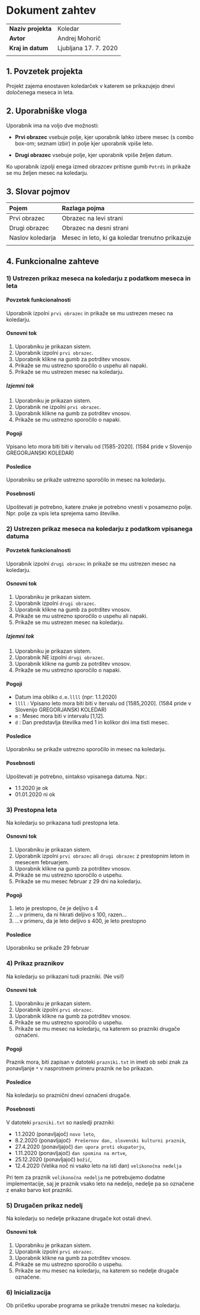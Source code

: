 # Dokument zahtev

| | |
|:---|:---|
| **Naziv projekta** | Koledar |
| **Avtor** |Andrej Mohorič |
| **Kraj in datum** | Ljubljana 17. 7. 2020 |
| | |

## 1. Povzetek projekta
Projekt zajema enostaven koledarček v katerem se prikazujejo dnevi določenega meseca in leta. 

## 2. Uporabniške vloga
Uporabnik ima na voljo dve možnosti: 

- **Prvi obrazec** vsebuje polje, kjer uporabnik lahko izbere mesec (s combo box-om; seznam izbir) in polje kjer uporabnik vpiše leto. 

- **Drugi obrazec** vsebuje polje, kjer uporabnik vpiše željen datum.

Ko uporabnik izpolji enega izmed obrazcev pritisne gumb `Potrdi` in prikaže se mu željen mesec na koledarju.

## 3. Slovar pojmov
| Pojem| Razlaga pojma |
|:---|:---|
| Prvi obrazec | Obrazec na levi strani |
| Drugi obrazec |Obrazec na desni strani |
| Naslov koledarja | Mesec in leto, ki ga koledar trenutno prikazuje |
| | |

## 4. Funkcionalne zahteve
### 1) Ustrezen prikaz meseca na koledarju z podatkom meseca in leta
#### Povzetek funkcionalnosti
Uporabnik izpolni `prvi obrazec` in prikaže se mu ustrezen mesec na koledarju.

#### Osnovni tok
1. Uporabniku je prikazan sistem.
2. Uporabnik izpolni `prvi obrazec`.
3. Uporabnik klikne na gumb za potrditev vnosov.
4. Prikaže se mu ustrezno sporočilo o uspehu ali napaki.
5. Prikaže se mu ustrezen mesec na koledarju.

##### Izjemni tok 
1. Uporabniku je prikazan sistem.
2. Uporabnik ne izpolni `prvi obrazec`.
3. Uporabnik klikne na gumb za potrditev vnosov.
4. Prikaže se mu ustrezno sporočilo o napaki.

#### Pogoji
Vpisano leto mora biti biti v itervalu od [1585-2020]. (1584 pride v Slovenijo GREGORJANSKI KOLEDAR)

#### Posledice
Uporabniku se prikaže ustrezno sporočilo in mesec na koledarju.

#### Posebnosti
Upoštevati je potrebno, katere znake je potrebno vnesti v posamezno polje. Npr. polje za vpis leta sprejema samo številke.


### 2) Ustrezen prikaz meseca na koledarju z podatkom vpisanega datuma
#### Povzetek funkcionalnosti
Uporabnik izpolni `drugi obrazec` in prikaže se mu ustrezen mesec na koledarju.

#### Osnovni tok
1. Uporabniku je prikazan sistem.
2. Uporabnik izpolni `drugi obrazec`.
3. Uporabnik klikne na gumb za potrditev vnosov.
4. Prikaže se mu ustrezno sporočilo o uspehu ali napaki.
5. Prikaže se mu ustrezen mesec na koledarju.

##### Izjemni tok 
1. Uporabniku je prikazan sistem.
2. Uporabnik NE izpolni `drugi obrazec`.
3. Uporabnik klikne na gumb za potrditev vnosov.
4. Prikaže se mu ustrezno sporočilo o napaki.

#### Pogoji
- Datum ima obliko `d.m.llll` (npr: 1.1.2020)
- `llll` : Vpisano leto mora biti biti v itervalu od [1585,2020]. (1584 pride v Slovenijo GREGORJANSKI KOLEDAR)
- `m` : Mesec mora biti v intervalu [1,12].
- `d` : Dan predstavlja številka med 1 in kolikor dni ima tisti mesec.

#### Posledice
Uporabniku se prikaže ustrezno sporočilo in mesec na koledarju.

#### Posebnosti
Upoštevati je potrebno, sintakso vpisanega datuma. Npr.:
- 1.1.2020 je ok
- 01.01.2020 ni ok




### 3) Prestopna leta
Na koledarju so prikazana tudi prestopna leta.

#### Osnovni tok
1. Uporabniku je prikazan sistem.
2. Uporabnik izpolni `prvi obrazec` ali `drugi obrazec` z prestopnim letom in mesecem februarjem.
3. Uporabnik klikne na gumb za potrditev vnosov.
4. Prikaže se mu ustrezno sporočilo o uspehu.
5. Prikaže se mu mesec februar z 29 dni na koledarju.


#### Pogoji
1) leto je prestopno, če je deljivo s 4
2) ...v primeru, da ni hkrati deljivo s 100, razen...
3) ...v primeru, da je leto deljivo s 400, je leto prestopno

#### Posledice
Uporabniku se prikaže 29 februar



### 4) Prikaz praznikov
Na koledarju so prikazani tudi prazniki. (Ne vsi!)

#### Osnovni tok
1. Uporabniku je prikazan sistem.
2. Uporabnik izpolni `prvi obrazec`.
3. Uporabnik klikne na gumb za potrditev vnosov.
4. Prikaže se mu ustrezno sporočilo o uspehu.
5. Prikaže se mu mesec na koledarju, na katerem so prazniki drugače označeni.

#### Pogoji
Praznik mora, biti zapisan v datoteki `prazniki.txt` in imeti ob sebi znak za ponavljanje `*` v nasprotnem primeru praznik ne bo prikazan.

#### Posledice
Na koledarju so praznični dnevi označeni drugače.

#### Posebnosti
V datoteki `prazniki.txt` so nasledji prazniki: 
- 1.1.2020 (ponavljajoč) `novo leto`,
- 8.2.2020 (ponavljajoč) ` Prešernov dan, slovenski kulturni praznik`,
- 27.4.2020 (ponavljajoč) `dan upora proti okupatorju`,
- 1.11.2020 (ponavljajoč) `dan spomina na mrtve`,
- 25.12.2020 (ponavljajoč) `božič`,
- 12.4.2020 (Velika noč ni vsako leto na isti dan) `velikonočna nedelja`

Pri tem za praznik `velikonočna nedelja` ne potrebujemo dodatne implementacije, saj je praznik vsako leto na nedeljo, nedelje pa so označene z enako barvo kot prazniki.  

### 5) Drugačen prikaz nedelj
Na koledarju so nedelje prikazane drugače kot ostali dnevi.

#### Osnovni tok
1. Uporabniku je prikazan sistem.
2. Uporabnik izpolni `prvi obrazec`.
3. Uporabnik klikne na gumb za potrditev vnosov.
4. Prikaže se mu ustrezno sporočilo o uspehu.
5. Prikaže se mu mesec na koledarju, na katerem so nedelje drugače označene.

### 6) Inicializacija
Ob pričetku uporabe programa se prikaže trenutni mesec na koledarju.










